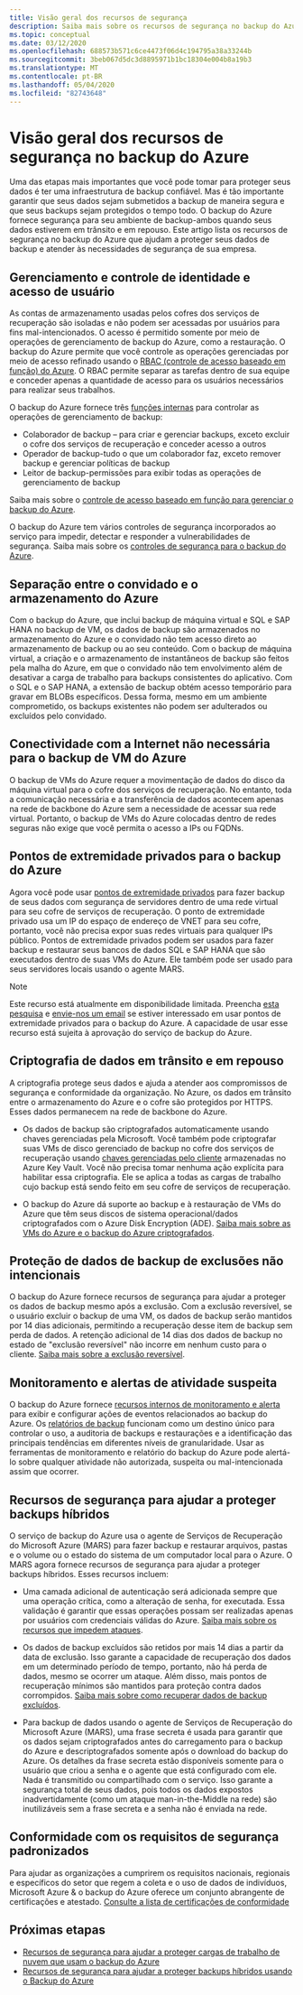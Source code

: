 ```yaml
---
title: Visão geral dos recursos de segurança
description: Saiba mais sobre os recursos de segurança no backup do Azure que ajudam a proteger seus dados de backup e atender às necessidades de segurança de sua empresa.
ms.topic: conceptual
ms.date: 03/12/2020
ms.openlocfilehash: 688573b571c6ce4473f06d4c194795a38a33244b
ms.sourcegitcommit: 3beb067d5dc3d8895971b1bc18304e004b8a19b3
ms.translationtype: MT
ms.contentlocale: pt-BR
ms.lasthandoff: 05/04/2020
ms.locfileid: "82743648"
---
```

# <a name="overview-of-security-features-in-azure-backup"></a>Visão geral dos recursos de segurança no backup do Azure

Uma das etapas mais importantes que você pode tomar para proteger seus dados é ter uma infraestrutura de backup confiável. Mas é tão importante garantir que seus dados sejam submetidos a backup de maneira segura e que seus backups sejam protegidos o tempo todo. O backup do Azure fornece segurança para seu ambiente de backup-ambos quando seus dados estiverem em trânsito e em repouso. Este artigo lista os recursos de segurança no backup do Azure que ajudam a proteger seus dados de backup e atender às necessidades de segurança de sua empresa.

## <a name="management-and-control-of-identity-and-user-access"></a>Gerenciamento e controle de identidade e acesso de usuário

As contas de armazenamento usadas pelos cofres dos serviços de recuperação são isoladas e não podem ser acessadas por usuários para fins mal-intencionados. O acesso é permitido somente por meio de operações de gerenciamento de backup do Azure, como a restauração. O backup do Azure permite que você controle as operações gerenciadas por meio de acesso refinado usando o [RBAC (controle de acesso baseado em função) do Azure](https://docs.microsoft.com/azure/backup/backup-rbac-rs-vault). O RBAC permite separar as tarefas dentro de sua equipe e conceder apenas a quantidade de acesso para os usuários necessários para realizar seus trabalhos.

O backup do Azure fornece três [funções internas](https://docs.microsoft.com/azure/role-based-access-control/built-in-roles) para controlar as operações de gerenciamento de backup:

* Colaborador de backup – para criar e gerenciar backups, exceto excluir o cofre dos serviços de recuperação e conceder acesso a outros
* Operador de backup-tudo o que um colaborador faz, exceto remover backup e gerenciar políticas de backup
* Leitor de backup-permissões para exibir todas as operações de gerenciamento de backup

Saiba mais sobre o [controle de acesso baseado em função para gerenciar o backup do Azure](https://docs.microsoft.com/azure/backup/backup-rbac-rs-vault).

O backup do Azure tem vários controles de segurança incorporados ao serviço para impedir, detectar e responder a vulnerabilidades de segurança. Saiba mais sobre os [controles de segurança para o backup do Azure](https://docs.microsoft.com/azure/backup/backup-security-controls).

## <a name="separation-between-guest-and-azure-storage"></a>Separação entre o convidado e o armazenamento do Azure

Com o backup do Azure, que inclui backup de máquina virtual e SQL e SAP HANA no backup de VM, os dados de backup são armazenados no armazenamento do Azure e o convidado não tem acesso direto ao armazenamento de backup ou ao seu conteúdo.  Com o backup de máquina virtual, a criação e o armazenamento de instantâneos de backup são feitos pela malha do Azure, em que o convidado não tem envolvimento além de desativar a carga de trabalho para backups consistentes do aplicativo.  Com o SQL e o SAP HANA, a extensão de backup obtém acesso temporário para gravar em BLOBs específicos.  Dessa forma, mesmo em um ambiente comprometido, os backups existentes não podem ser adulterados ou excluídos pelo convidado.

## <a name="internet-connectivity-not-required-for-azure-vm-backup"></a>Conectividade com a Internet não necessária para o backup de VM do Azure

O backup de VMs do Azure requer a movimentação de dados do disco da máquina virtual para o cofre dos serviços de recuperação. No entanto, toda a comunicação necessária e a transferência de dados acontecem apenas na rede de backbone do Azure sem a necessidade de acessar sua rede virtual. Portanto, o backup de VMs do Azure colocadas dentro de redes seguras não exige que você permita o acesso a IPs ou FQDNs.

## <a name="private-endpoints-for-azure-backup"></a>Pontos de extremidade privados para o backup do Azure

Agora você pode usar [pontos de extremidade privados](https://docs.microsoft.com/azure/private-link/private-endpoint-overview) para fazer backup de seus dados com segurança de servidores dentro de uma rede virtual para seu cofre de serviços de recuperação. O ponto de extremidade privado usa um IP do espaço de endereço de VNET para seu cofre, portanto, você não precisa expor suas redes virtuais para qualquer IPs público. Pontos de extremidade privados podem ser usados para fazer backup e restaurar seus bancos de dados SQL e SAP HANA que são executados dentro de suas VMs do Azure. Ele também pode ser usado para seus servidores locais usando o agente MARS.

>[!NOTE]
> Este recurso está atualmente em disponibilidade limitada. Preencha [esta pesquisa](https://forms.microsoft.com/Pages/ResponsePage.aspx?id=v4j5cvGGr0GRqy180BHbR0H3_nezt2RNkpBCUTbWEapUQk5EQ1QxRzVOWDNDS1Y1Q0xLTkdLQ0U0RC4u) e [envie-nos um email](mailto:azbackupnetsec@microsoft.com) se estiver interessado em usar pontos de extremidade privados para o backup do Azure. A capacidade de usar esse recurso está sujeita à aprovação do serviço de backup do Azure.

## <a name="encryption-of-data-in-transit-and-at-rest"></a>Criptografia de dados em trânsito e em repouso

A criptografia protege seus dados e ajuda a atender aos compromissos de segurança e conformidade da organização. No Azure, os dados em trânsito entre o armazenamento do Azure e o cofre são protegidos por HTTPS. Esses dados permanecem na rede de backbone do Azure.

* Os dados de backup são criptografados automaticamente usando chaves gerenciadas pela Microsoft. Você também pode criptografar suas VMs de disco gerenciado de backup no cofre dos serviços de recuperação usando [chaves gerenciadas pelo cliente](backup-encryption.md#encryption-of-backup-data-using-customer-managed-keys) armazenadas no Azure Key Vault. Você não precisa tomar nenhuma ação explícita para habilitar essa criptografia. Ele se aplica a todas as cargas de trabalho cujo backup está sendo feito em seu cofre de serviços de recuperação.

* O backup do Azure dá suporte ao backup e à restauração de VMs do Azure que têm seus discos de sistema operacional/dados criptografados com o Azure Disk Encryption (ADE). [Saiba mais sobre as VMs do Azure e o backup do Azure criptografados](https://docs.microsoft.com/azure/backup/backup-azure-vms-encryption).

## <a name="protection-of-backup-data-from-unintentional-deletes"></a>Proteção de dados de backup de exclusões não intencionais

O backup do Azure fornece recursos de segurança para ajudar a proteger os dados de backup mesmo após a exclusão. Com a exclusão reversível, se o usuário excluir o backup de uma VM, os dados de backup serão mantidos por 14 dias adicionais, permitindo a recuperação desse item de backup sem perda de dados. A retenção adicional de 14 dias dos dados de backup no estado de "exclusão reversível" não incorre em nenhum custo para o cliente. [Saiba mais sobre a exclusão reversível](backup-azure-security-feature-cloud.md).

## <a name="monitoring-and-alerts-of-suspicious-activity"></a>Monitoramento e alertas de atividade suspeita

O backup do Azure fornece [recursos internos de monitoramento e alerta](https://docs.microsoft.com/azure/backup/backup-azure-monitoring-built-in-monitor) para exibir e configurar ações de eventos relacionados ao backup do Azure. Os [relatórios de backup](https://docs.microsoft.com/azure/backup/configure-reports) funcionam como um destino único para controlar o uso, a auditoria de backups e restaurações e a identificação das principais tendências em diferentes níveis de granularidade. Usar as ferramentas de monitoramento e relatório do backup do Azure pode alertá-lo sobre qualquer atividade não autorizada, suspeita ou mal-intencionada assim que ocorrer.

## <a name="security-features-to-help-protect-hybrid-backups"></a>Recursos de segurança para ajudar a proteger backups híbridos

O serviço de backup do Azure usa o agente de Serviços de Recuperação do Microsoft Azure (MARS) para fazer backup e restaurar arquivos, pastas e o volume ou o estado do sistema de um computador local para o Azure. O MARS agora fornece recursos de segurança para ajudar a proteger backups híbridos. Esses recursos incluem:

* Uma camada adicional de autenticação será adicionada sempre que uma operação crítica, como a alteração de senha, for executada. Essa validação é garantir que essas operações possam ser realizadas apenas por usuários com credenciais válidas do Azure. [Saiba mais sobre os recursos que impedem ataques](https://docs.microsoft.com/azure/backup/backup-azure-security-feature#prevent-attacks).

* Os dados de backup excluídos são retidos por mais 14 dias a partir da data de exclusão. Isso garante a capacidade de recuperação dos dados em um determinado período de tempo, portanto, não há perda de dados, mesmo se ocorrer um ataque. Além disso, mais pontos de recuperação mínimos são mantidos para proteção contra dados corrompidos. [Saiba mais sobre como recuperar dados de backup excluídos](https://docs.microsoft.com/azure/backup/backup-azure-security-feature#recover-deleted-backup-data).

* Para backup de dados usando o agente de Serviços de Recuperação do Microsoft Azure (MARS), uma frase secreta é usada para garantir que os dados sejam criptografados antes do carregamento para o backup do Azure e descriptografados somente após o download do backup do Azure. Os detalhes da frase secreta estão disponíveis somente para o usuário que criou a senha e o agente que está configurado com ele. Nada é transmitido ou compartilhado com o serviço. Isso garante a segurança total de seus dados, pois todos os dados expostos inadvertidamente (como um ataque man-in-the-Middle na rede) são inutilizáveis sem a frase secreta e a senha não é enviada na rede.

## <a name="compliance-with-standardized-security-requirements"></a>Conformidade com os requisitos de segurança padronizados

Para ajudar as organizações a cumprirem os requisitos nacionais, regionais e específicos do setor que regem a coleta e o uso de dados de indivíduos, Microsoft Azure & o backup do Azure oferece um conjunto abrangente de certificações e atestado. [Consulte a lista de certificações de conformidade](compliance-offerings.md)

## <a name="next-steps"></a>Próximas etapas

* [Recursos de segurança para ajudar a proteger cargas de trabalho de nuvem que usam o backup do Azure](backup-azure-security-feature-cloud.md)
* [Recursos de segurança para ajudar a proteger backups híbridos usando o Backup do Azure](backup-azure-security-feature.md)
